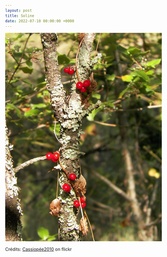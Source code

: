 ```yaml
---
layout: post
title: Soline
date: 2022-07-10 00:00:00 +0000
---
```


![Soline](/images/2022-07-10.jpg)

Crédits: [Cassiopée2010](https://www.flickr.com/people/cmoi30/) on flickr
